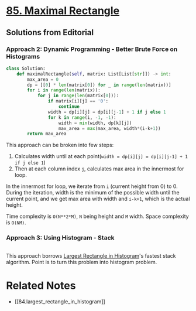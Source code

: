 # [85. Maximal Rectangle](https://leetcode.com/problems/maximal-rectangle/?envType=daily-question&envId=2024-04-13) 

## Solutions from Editorial

### Approach 2: Dynamic Programming - Better Brute Force on Histograms

```python
class Solution:
    def maximalRectangle(self, matrix: List[List[str]]) -> int:
        max_area = 0
        dp = [[0] * len(matrix[0]) for _ in range(len(matrix))]
        for i in range(len(matrix)):
            for j in range(len(matrix[0])):
                if matrix[i][j] == '0':
                    continue
                width = dp[i][j] = dp[i][j-1] + 1 if j else 1
                for k in range(i, -1, -1):
                    width = min(width, dp[k][j])
                    max_area = max(max_area, width*(i-k+1))
        return max_area
```

This approach can be broken into few steps:
1. Calculates width until at each point(`width = dp[i][j] = dp[i][j-1] + 1 if j else 1`)
2. Then at each column index `j`, calculates max area in the innermost for loop.

In the innermost for loop, we iterate from `i` (current height from 0) to 0. During the iteration, width is the minimum of the possible width until the current point, and we get max area with width and `i-k+1`, which is the actual height.

Time complexity is `O(N**2*M)`, `N` being height and `M` width. Space complexity is `O(NM)`.

### Approach 3: Using Histogram - Stack

```python

```

This approach borrows [Largest Rectangle in Histogram](https://leetcode.com/problems/largest-rectangle-in-histogram/)'s fastest stack algorithm. Point is to turn this problem into histogram problem.


# Related Notes
- [[84.largest_rectangle_in_histogram]]